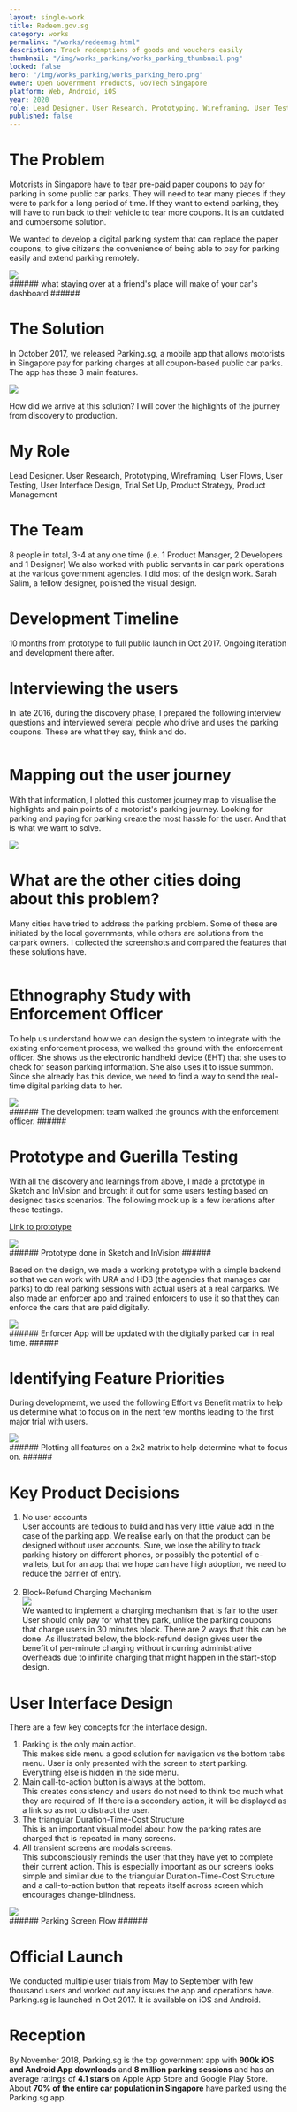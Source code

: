 ```yaml
---
layout: single-work
title: Redeem.gov.sg
category: works
permalink: "/works/redeemsg.html"
description: Track redemptions of goods and vouchers easily
thumbnail: "/img/works_parking/works_parking_thumbnail.png"
locked: false
hero: "/img/works_parking/works_parking_hero.png"
owner: Open Government Products, GovTech Singapore
platform: Web, Android, iOS
year: 2020
role: Lead Designer. User Research, Prototyping, Wireframing, User Testing, User Interface Design, Trial Set Up, Product Strategy, Frontend Developement
published: false
---
```


# The Problem #
  Motorists in Singapore have to tear pre-paid paper coupons to pay for parking in some public car parks. They will need to tear many pieces if they were to park for a long period of time. If they want to extend parking, they will have to run back to their vehicle to tear more coupons. It is an outdated and cumbersome solution.

  We wanted to develop a digital parking system that can replace the paper coupons, to give citizens the convenience of being able to pay for parking easily and extend parking remotely.

  <div><img src="/img/works_parking/parking_problem.png"></div>
###### what staying over at a friend's place will make of your car's dashboard ######

# The Solution #
  In October 2017, we released Parking.sg, a mobile app that allows motorists in Singapore pay for parking charges at all coupon-based public car parks. The app has these 3 main features.

  <div><img src="/img/works_parking/parking_features.png"></div>

  How did we arrive at this solution? I will cover the highlights of the journey from discovery to production.

# My Role #
Lead Designer. User Research, Prototyping, Wireframing, User Flows, User Testing, User Interface Design, Trial Set Up, Product Strategy, Product Management

# The Team #
8 people in total, 3-4 at any one time (i.e. 1 Product Manager, 2 Developers and 1 Designer) We also worked with public servants in car park operations at the various government agencies. I did most of the design work. Sarah Salim, a fellow designer, polished the visual design.

# Development Timeline
10 months from prototype to full public launch in Oct 2017. Ongoing iteration and development there after.

# Interviewing the users #
In late 2016, during the discovery phase, I prepared the following interview questions and interviewed several people who drive and uses the parking coupons. These are what they say, think and do.

<div class="main-carousel" data-flickity='{ "freeScroll": true, "lazyLoad": true }'>
  <div class="carousel-cell"><img data-flickity-lazyload="/img/works_parking/parking_userinterviewguide.png"></div>
  <div class="carousel-cell"><img data-flickity-lazyload="/img/works_parking/parking_user1.png"></div>
  <div class="carousel-cell"><img data-flickity-lazyload="/img/works_parking/parking_user2.png"></div>
  <div class="carousel-cell"><img data-flickity-lazyload="/img/works_parking/parking_user3.png"></div>
  <div class="carousel-cell"><img data-flickity-lazyload="/img/works_parking/parking_user4.png"></div>
</div>


# Mapping out the user journey #
With that information, I plotted this customer journey map to visualise the highlights and pain points of a motorist's parking journey. Looking for parking and paying for parking create the most hassle for the user. And that is what we want to solve.
<div><img src="/img/works_parking/parking_customerjourney.png"></div>

# What are the other cities doing about this problem? #
Many cities have tried to address the parking problem. Some of these are initiated by the local governments, while others are solutions from the carpark owners. I collected the screenshots and compared the features that these solutions have.

<div class="main-carousel" data-flickity='{ "freeScroll": true, "lazyLoad": true }'>
  <div class="carousel-cell"><img data-flickity-lazyload="/img/works_parking/parking_competitiveanalysis.png"></div>
  <div class="carousel-cell"><img data-flickity-lazyload="/img/works_parking/parking_us_parker.png"></div>
  <div class="carousel-cell"><img data-flickity-lazyload="/img/works_parking/parking_uk_paybyphone.png"></div>
</div>

# Ethnography Study with Enforcement Officer #
To help us understand how we can design the system to integrate with the existing enforcement process, we walked the ground with the enforcement officer. She shows us the electronic handheld device (EHT) that she uses to check for season parking information. She also uses it to issue summon. Since she already has this device, we need to find a way to send the real-time digital parking data to her.
<div><img src="/img/works_parking/parking_ethnographystudy.png"></div>
###### The development team walked the grounds with the enforcement officer. ######

# Prototype and Guerilla Testing #
With all the discovery and learnings from above, I made a prototype in Sketch and InVision and brought it out for some users testing based on designed tasks scenarios. The following mock up is a few iterations after these testings.

[Link to prototype](https://invis.io/8PPKTB66Z2H#/221533196_Home)

<div><img style="max-width:360px;" src="/img/works_parking/parking_mockup.gif"></div>
###### Prototype done in Sketch and InVision ######

Based on the design, we made a working prototype with a simple backend so that we can work with URA and HDB (the agencies that manages car parks) to do real parking sessions with actual users at a real carparks. We also made an enforcer app and trained enforcers to use it so that they can enforce the cars that are paid digitally.
<div><img style="max-width:360px;" src="/img/works_parking/parking_enforcerapp.png"></div>
###### Enforcer App will be updated with the digitally parked car in real time. ######

# Identifying Feature Priorities #
During developmemt, we used the following Effort vs Benefit matrix to help us determine what to focus on in the next few months leading to the first major trial with users.
<div><img src="/img/works_parking/parking_featurepriority.svg"></div>
###### Plotting all features on a 2x2 matrix to help determine what to focus on. ######

# Key Product Decisions #
<ol>
  <li>No user accounts <br> User accounts are tedious to build and has very little value add in the case of the parking app. We realise early on that the product can be designed without user accounts. Sure, we lose the ability to track parking history on different phones, or possibly the potential of e-wallets, but for an app that we hope can have high adoption, we need to reduce the barrier of entry.
</li>
<br>
<li> Block-Refund Charging Mechanism <br>
<div><img src="/img/works_parking/parking_blockcharging.svg"></div>
We wanted to implement a charging mechanism that is fair to the user. User should only pay for what they park, unlike the parking coupons that charge users in 30 minutes block. There are 2 ways that this can be done. As illustrated below, the block-refund design gives user the benefit of per-minute charging without incurring administrative overheads due to infinite charging that might happen in the start-stop design.
</li>
</ol>

# User Interface Design #

There are a few key concepts for the interface design.

1. Parking is the only main action. <br> This makes side menu a good solution for navigation vs the bottom tabs menu. User is only presented with the screen to start parking. Everything else is hidden in the side menu.
2. Main call-to-action button is always at the bottom.<br> This creates consistency and users do not need to think too much what they are required of. If there is a secondary action, it will be displayed as a link so as not to distract the user.
3. The triangular Duration-Time-Cost Structure <br> This is an important visual model about how the parking rates are charged that is repeated in many screens.
4. All transient screens are modals screens. <br>  This subconsciously reminds the user that they have yet to complete their current action. This is especially important as our screens looks simple and similar due to the triangular Duration-Time-Cost Structure and a call-to-action button that repeats itself across screen which encourages change-blindness.

<div><img src="/img/works_parking/parking_flow.svg"></div>
###### Parking Screen Flow ######

# Official Launch #
We conducted multiple user trials from May to September with few thousand users and worked out any issues the app and operations have. Parking.sg is launched in Oct 2017. It is available on iOS and Android.

# Reception #
By November 2018, Parking.sg is the top government app with **900k iOS and Android App downloads** and **8 million parking sessions** and has an average ratings of **4.1 stars** on Apple App Store and Google Play Store. About **70% of the entire car population in Singapore** have parked using the Parking.sg app.
